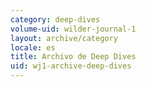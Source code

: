 ```yaml
---
category: deep-dives
volume-uid: wilder-journal-1
layout: archive/category
locale: es
title: Archivo de Deep Dives
uid: wj1-archive-deep-dives
---
```

